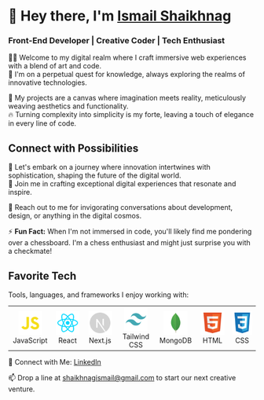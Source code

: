 <h1>👋 Hey there, I'm <a href="https://ismailshaikhnag.vercel.app/">Ismail Shaikhnag</a></h1> 
<h3>Front-End Developer | Creative Coder | Tech Enthusiast</h3> 

👨‍💻 Welcome to my digital realm where I craft immersive web experiences with a blend of art and code.
<br>
🌱 I'm on a perpetual quest for knowledge, always exploring the realms of innovative technologies.

💼 My projects are a canvas where imagination meets reality, meticulously weaving aesthetics and functionality.
<br>
🔥 Turning complexity into simplicity is my forte, leaving a touch of elegance in every line of code.

## Connect with Possibilities

🌌 Let's embark on a journey where innovation intertwines with sophistication, shaping the future of the digital world.
<br>
🚀 Join me in crafting exceptional digital experiences that resonate and inspire.

💬 Reach out to me for invigorating conversations about development, design, or anything in the digital cosmos.
<br>


⚡ **Fun Fact:** When I'm not immersed in code, you'll likely find me pondering over a chessboard. I'm a chess enthusiast and might just surprise you with a checkmate!







<!-- ---------------------------------------------------------- -->
<!-- ---------------------------------------------------------- -->
<!-- ---------------------------------------------------------- -->
<!-- ---------------------------------------------------------- -->

<!-- Your Favorite Tech -->
<h2  id="ismailshaikhnag-tech">Favorite Tech</h2>
<p >Tools, languages, and frameworks I enjoy working with:</p>
<table >
  <tr>
    <td align="center" width="96">
      <a href="#ismailshaikhnag-tech">
        <img src="https://raw.githubusercontent.com/vscode-icons/vscode-icons/master/icons/file_type_js.svg" width="48" height="48" alt="JavaScript" />
      </a>
      <br>JavaScript
    </td>
    <td align="center" width="96">
      <a href="#ismailshaikhnag-tech">
        <img src="https://raw.githubusercontent.com/vscode-icons/vscode-icons/master/icons/file_type_reactjs.svg" width="48" height="48" alt="React" />
      </a>
      <br>React
    </td>
    <td align="center" width="96">
      <a href="#ismailshaikhnag-tech">
        <img src="https://raw.githubusercontent.com/vscode-icons/vscode-icons/master/icons/file_type_next.svg" width="48" height="48" alt="Next.js" />
      </a>
      <br>Next.js
    </td>
    <td align="center" width="96">
      <a href="#ismailshaikhnag-tech">
        <img src="https://raw.githubusercontent.com/vscode-icons/vscode-icons/master/icons/file_type_tailwind.svg" width="48" height="48" alt="Tailwind CSS" />
      </a>
      <br>Tailwind CSS
    </td>
    <td align="center" width="96">
      <a href="#ismailshaikhnag-tech">
        <img src="https://raw.githubusercontent.com/vscode-icons/vscode-icons/master/icons/file_type_mongo.svg" width="48" height="48" alt="MongoDB" />
      </a>
      <br>MongoDB
    </td>
    <td align="center" width="96">
      <a href="#ismailshaikhnag-tech">
        <img src="https://raw.githubusercontent.com/vscode-icons/vscode-icons/master/icons/file_type_html.svg" width="48" height="48" alt="HTML" />
      </a>
      <br>HTML
    </td>
    <td align="center" width="96">
      <a href="#ismailshaikhnag-tech">
        <img src="https://raw.githubusercontent.com/vscode-icons/vscode-icons/master/icons/file_type_css.svg" width="48" height="48" alt="CSS" />
      </a>
      <br>CSS
    </td>
  </tr>
</table>


<!-- Your Contact Information and Message -->
<p >
  🔗 Connect with Me: <a href="https://www.linkedin.com/in/ismail-shaikhnag/">LinkedIn</a>
</p>
<p>
   📫 Drop a line at <a href="mailto:shaikhnagismail@gmail.com">shaikhnagismail@gmail.com</a> to start our next creative venture.
</p>



